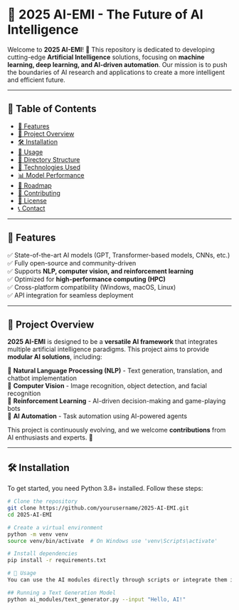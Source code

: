 # 🚀 2025 AI-EMI - The Future of AI Intelligence

Welcome to **2025 AI-EMI**! 🎉 This repository is dedicated to developing cutting-edge **Artificial Intelligence** solutions, focusing on **machine learning, deep learning, and AI-driven automation**. Our mission is to push the boundaries of AI research and applications to create a more intelligent and efficient future. 

---

## 📌 Table of Contents
- [🌟 Features](#-features)
- [📖 Project Overview](#-project-overview)
- [🛠️ Installation](#️-installation)
- [🚀 Usage](#-usage)
- [📁 Directory Structure](#-directory-structure)
- [🔬 Technologies Used](#-technologies-used)
- [📊 Model Performance](#-model-performance)
- [📌 Roadmap](#-roadmap)
- [🤝 Contributing](#-contributing)
- [📝 License](#-license)
- [📞 Contact](#-contact)

---

## 🌟 Features
✅ State-of-the-art AI models (GPT, Transformer-based models, CNNs, etc.)  
✅ Fully open-source and community-driven  
✅ Supports **NLP, computer vision, and reinforcement learning**  
✅ Optimized for **high-performance computing (HPC)**  
✅ Cross-platform compatibility (Windows, macOS, Linux)  
✅ API integration for seamless deployment  

---

## 📖 Project Overview
**2025 AI-EMI** is designed to be a **versatile AI framework** that integrates multiple artificial intelligence paradigms. This project aims to provide **modular AI solutions**, including:

🔹 **Natural Language Processing (NLP)** - Text generation, translation, and chatbot implementation  
🔹 **Computer Vision** - Image recognition, object detection, and facial recognition  
🔹 **Reinforcement Learning** - AI-driven decision-making and game-playing bots  
🔹 **AI Automation** - Task automation using AI-powered agents  

This project is continuously evolving, and we welcome **contributions** from AI enthusiasts and experts. 🚀

---

## 🛠️ Installation
To get started, you need Python 3.8+ installed. Follow these steps:

```bash
# Clone the repository
git clone https://github.com/yourusername/2025-AI-EMI.git
cd 2025-AI-EMI

# Create a virtual environment
python -m venv venv
source venv/bin/activate  # On Windows use 'venv\Scripts\activate'

# Install dependencies
pip install -r requirements.txt

# 🚀 Usage
You can use the AI modules directly through scripts or integrate them into your applications.

## Running a Text Generation Model
python ai_modules/text_generator.py --input "Hello, AI!"

